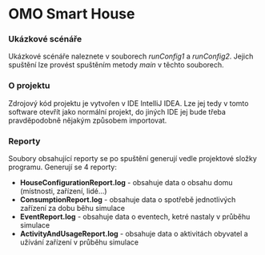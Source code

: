 # OMO Smart House
### Ukázkové scénáře
Ukázkové scénáře naleznete v souborech *runConfig1* a *runConfig2*. Jejich spuštění lze provést spuštěním metody *main* v těchto souborech.

### O projektu
Zdrojový kód projektu je vytvořen v IDE IntelliJ IDEA. Lze jej tedy v tomto software otevřít jako normální projekt, do jiných IDE jej bude třeba pravděpodobně nějakým způsobem importovat.

### Reporty
Soubory obsahující reporty se po spuštění generují vedle projektové složky programu. Generují se 4 reporty:
* **HouseConfigurationReport.log** - obsahuje data o obsahu domu (místnosti, zařízení, lidé...)
* **ConsumptionReport.log** - obsahuje data o spotřebě jednotlivých zařízení za dobu běhu simulace
* **EventReport.log** - obsahuje data o eventech, ketré nastaly v průběhu simulace
* **ActivityAndUsageReport.log** - obsahuje data o aktivitách obyvatel a užívání zařízení v průběhu simulace